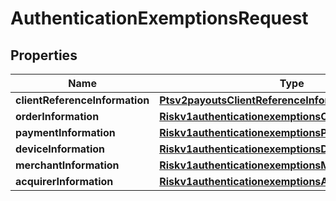 
# AuthenticationExemptionsRequest

## Properties
Name | Type | Description | Notes
------------ | ------------- | ------------- | -------------
**clientReferenceInformation** | [**Ptsv2payoutsClientReferenceInformation**](Ptsv2payoutsClientReferenceInformation.md) |  |  [optional]
**orderInformation** | [**Riskv1authenticationexemptionsOrderInformation**](Riskv1authenticationexemptionsOrderInformation.md) |  |  [optional]
**paymentInformation** | [**Riskv1authenticationexemptionsPaymentInformation**](Riskv1authenticationexemptionsPaymentInformation.md) |  |  [optional]
**deviceInformation** | [**Riskv1authenticationexemptionsDeviceInformation**](Riskv1authenticationexemptionsDeviceInformation.md) |  |  [optional]
**merchantInformation** | [**Riskv1authenticationexemptionsMerchantInformation**](Riskv1authenticationexemptionsMerchantInformation.md) |  |  [optional]
**acquirerInformation** | [**Riskv1authenticationexemptionsAcquirerInformation**](Riskv1authenticationexemptionsAcquirerInformation.md) |  |  [optional]



